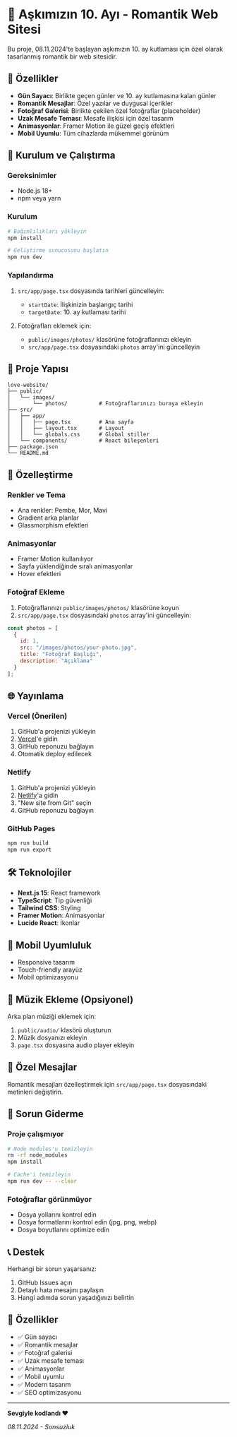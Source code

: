 # 💖 Aşkımızın 10. Ayı - Romantik Web Sitesi

Bu proje, 08.11.2024'te başlayan aşkımızın 10. ay kutlaması için özel olarak tasarlanmış romantik bir web sitesidir.

## 🎯 Özellikler

- **Gün Sayacı**: Birlikte geçen günler ve 10. ay kutlamasına kalan günler
- **Romantik Mesajlar**: Özel yazılar ve duygusal içerikler
- **Fotoğraf Galerisi**: Birlikte çekilen özel fotoğraflar (placeholder)
- **Uzak Mesafe Teması**: Mesafe ilişkisi için özel tasarım
- **Animasyonlar**: Framer Motion ile güzel geçiş efektleri
- **Mobil Uyumlu**: Tüm cihazlarda mükemmel görünüm

## 🚀 Kurulum ve Çalıştırma

### Gereksinimler
- Node.js 18+ 
- npm veya yarn

### Kurulum
```bash
# Bağımlılıkları yükleyin
npm install

# Geliştirme sunucusunu başlatın
npm run dev
```

### Yapılandırma
1. `src/app/page.tsx` dosyasında tarihleri güncelleyin:
   - `startDate`: İlişkinizin başlangıç tarihi
   - `targetDate`: 10. ay kutlaması tarihi

2. Fotoğrafları eklemek için:
   - `public/images/photos/` klasörüne fotoğraflarınızı ekleyin
   - `src/app/page.tsx` dosyasındaki `photos` array'ini güncelleyin

## 📁 Proje Yapısı

```
love-website/
├── public/
│   └── images/
│       └── photos/          # Fotoğraflarınızı buraya ekleyin
├── src/
│   ├── app/
│   │   ├── page.tsx         # Ana sayfa
│   │   ├── layout.tsx       # Layout
│   │   └── globals.css      # Global stiller
│   └── components/          # React bileşenleri
├── package.json
└── README.md
```

## 🎨 Özelleştirme

### Renkler ve Tema
- Ana renkler: Pembe, Mor, Mavi
- Gradient arka planlar
- Glassmorphism efektleri

### Animasyonlar
- Framer Motion kullanılıyor
- Sayfa yüklendiğinde sıralı animasyonlar
- Hover efektleri

### Fotoğraf Ekleme
1. Fotoğraflarınızı `public/images/photos/` klasörüne koyun
2. `src/app/page.tsx` dosyasındaki `photos` array'ini güncelleyin:

```javascript
const photos = [
  {
    id: 1,
    src: "/images/photos/your-photo.jpg",
    title: "Fotoğraf Başlığı",
    description: "Açıklama"
  }
];
```

## 🌐 Yayınlama

### Vercel (Önerilen)
1. GitHub'a projenizi yükleyin
2. [Vercel](https://vercel.com)'e gidin
3. GitHub reponuzu bağlayın
4. Otomatik deploy edilecek

### Netlify
1. GitHub'a projenizi yükleyin
2. [Netlify](https://netlify.com)'a gidin
3. "New site from Git" seçin
4. GitHub reponuzu bağlayın

### GitHub Pages
```bash
npm run build
npm run export
```

## 🛠️ Teknolojiler

- **Next.js 15**: React framework
- **TypeScript**: Tip güvenliği
- **Tailwind CSS**: Styling
- **Framer Motion**: Animasyonlar
- **Lucide React**: İkonlar

## 📱 Mobil Uyumluluk

- Responsive tasarım
- Touch-friendly arayüz
- Mobil optimizasyonu

## 🎵 Müzik Ekleme (Opsiyonel)

Arka plan müziği eklemek için:
1. `public/audio/` klasörü oluşturun
2. Müzik dosyanızı ekleyin
3. `page.tsx` dosyasına audio player ekleyin

## 💝 Özel Mesajlar

Romantik mesajları özelleştirmek için `src/app/page.tsx` dosyasındaki metinleri değiştirin.

## 🔧 Sorun Giderme

### Proje çalışmıyor
```bash
# Node modules'u temizleyin
rm -rf node_modules
npm install

# Cache'i temizleyin
npm run dev -- --clear
```

### Fotoğraflar görünmüyor
- Dosya yollarını kontrol edin
- Dosya formatlarını kontrol edin (jpg, png, webp)
- Dosya boyutlarını optimize edin

## 📞 Destek

Herhangi bir sorun yaşarsanız:
1. GitHub Issues açın
2. Detaylı hata mesajını paylaşın
3. Hangi adımda sorun yaşadığınızı belirtin

## 🎉 Özellikler

- ✅ Gün sayacı
- ✅ Romantik mesajlar
- ✅ Fotoğraf galerisi
- ✅ Uzak mesafe teması
- ✅ Animasyonlar
- ✅ Mobil uyumlu
- ✅ Modern tasarım
- ✅ SEO optimizasyonu

---

**Sevgiyle kodlandı ❤️**

*08.11.2024 - Sonsuzluk*
